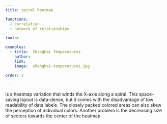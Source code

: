 ```yaml
---
title: spiral heatmap

functions:
  - correlation
  - network of relationships

tools:

examples:
  - title:  Shanghai Temperatures
    author: 
    link: 
    image:  shanghai-temperatures.jpg

order: 2

---
```


is a heatmap variation that winds the X-axis along a spiral. This space-saving layout is data-dense, but it comes with the disadvantage of low readability of data labels. The closely packed colored areas can also skew the perception of individual colors. Another problem is the decreasing size of sectors towards the center of the heatmap.

<!--more-->
